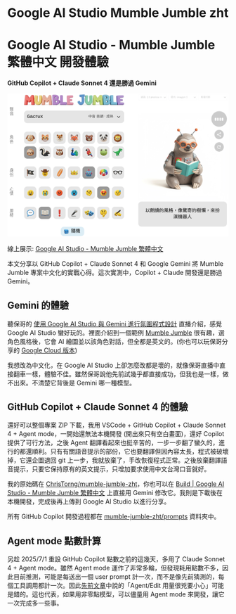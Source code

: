 # Google AI Studio Mumble Jumble zht
# Google AI Studio - Mumble Jumble 繁體中文 開發體驗

**GitHub Copilot + Claude Sonnet 4 還是勝過 Gemini**

![](Images/20250626.png)

線上展示: [Google AI Studio - Mumble Jumble 繁體中文](https://aistudio.google.com/app/prompts?state=%7B%22ids%22:%5B%221PLz1ymGabVV1oZjFvDbodY7QiGRPTNpF%22%5D,%22action%22:%22open%22,%22userId%22:%22115817363595740447839%22,%22resourceKeys%22:%7B%7D%7D&usp=sharing)


本文分享以 GitHub Copilot + Claude Sonnet 4 和 Google Gemini 將 Mumble Jumble 專案中文化的實戰心得。這次實測中，Copilot + Claude 開發還是勝過 Gemini。

## Gemini 的體驗

聽保哥的 [使用 Google AI Studio 與 Gemini 進行氛圍程式設計](https://www.facebook.com/will.fans/videos/2991473334384787) 直播介紹，感覺 Google AI Studio 蠻好玩的。裡面介紹到一個範例 [Mumble Jumble](https://aistudio.google.com/apps/bundled/mumble_jumble) 很有趣，選角色風格後，它會 AI 繪圖並以該角色對話，但全都是英文的。(你也可以玩保哥分享的 [Google Cloud 版本](https://mumble-jumble-327655012190.us-west1.run.app/))

我想改為中文化，在 Google AI Studio 上卻怎麼改都是壞的，就像保哥直播中直接翻車一樣，體驗不佳。雖然保哥說他先前試幾乎都直接成功，但我也是一樣，做不出來。不清楚它背後是 Gemini 哪一種模型。

## GitHub Copilot + Claude Sonnet 4 的體驗

還好可以整個專案 ZIP 下載，我用 VSCode + GitHub Copilot + Claude Sonnet 4 + Agent mode，一開始還無法本機開發 (開出來只有空白畫面)，還好 Copilot 提供了可行方法，之後 Agent 翻譯看起來也挺辛苦的，一步一步翻了蠻久的，進行的都還順利。只有有關語音提示的部份，它也要翻譯但因內容太長，程式被破壞掉，它還企圖退回 git 上一步，我就放棄了，手改恢復程式正常。之後放棄翻譯語音提示，只要它保持原有的英文提示，只增加要求使用中文台灣口音就好。

我的原始碼在 [ChrisTorng/mumble-jumble-zht](https://github.com/ChrisTorng/mumble-jumble-zht)，你也可以在 [Build | Google AI Studio - Mumble Jumble 繁體中文](https://aistudio.google.com/app/apps/drive/1PLz1ymGabVV1oZjFvDbodY7QiGRPTNpF?showPreview=true&showCode=true&showAssistant=true) 上直接用 Gemini 修改它。我則是下載後在本機開發，完成後再上傳到 Google AI Studio 以進行分享。

所有 GitHub Copilot 開發過程都在 [mumble-jumble-zht/prompts](https://github.com/ChrisTorng/mumble-jumble-zht/tree/main/prompts) 資料夾中。

## Agent mode 點數計算

另趁 2025/7/1 重設 GitHub Copilot 點數之前的這幾天，多用了 Claude Sonnet 4 + Agent mode。雖然 Agent mode 運作了非常多輪，但發現耗用點數不多，因此目前推測，可能是每送出一個 user prompt 計一次，而不是像先前猜測的，每個工具調用都計一次。因此[先前文章](https://christorng.substack.com/p/github-copilot-model-selection-strategy)中說的「Agent/Edit 用量很兇要小心」可能是錯的。這也代表，如果用非零點模型，可以儘量用 Agent mode 來開發，讓它一次完成多一些事。